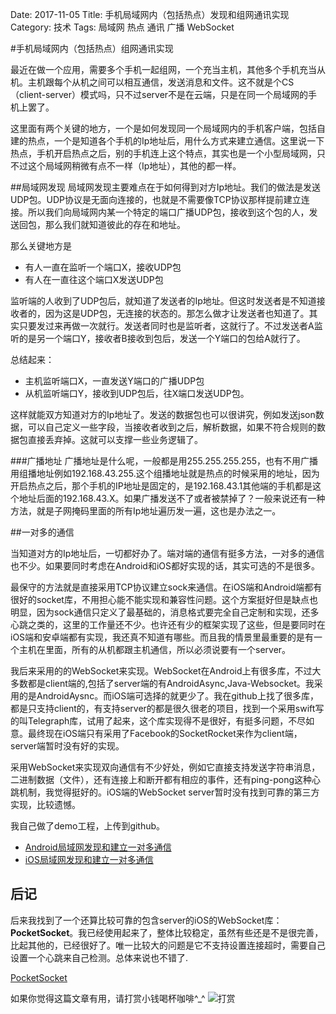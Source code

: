 Date: 2017-11-05
Title: 手机局域网内（包括热点）发现和组网通讯实现
Category: 技术
Tags: 局域网 热点 通讯 广播 WebSocket

#手机局域网内（包括热点）组网通讯实现

最近在做一个应用，需要多个手机一起组网，一个充当主机，其他多个手机充当从机。主机跟每个从机之间可以相互通信，发送消息和文件。这不就是个CS（client-server）模式吗，只不过server不是在云端，只是在同一个局域网的手机上罢了。

这里面有两个关键的地方，一个是如何发现同一个局域网内的手机客户端，包括自建的热点，一个是知道各个手机的Ip地址后，用什么方式来建立通信。这里说一下热点，手机开启热点之后，别的手机连上这个特点，其实也是一个小型局域网，只不过这个局域网稍微有点不一样（Ip地址），其他的都一样。

##局域网发现
局域网发现主要难点在于如何得到对方Ip地址。我们的做法是发送UDP包。UDP协议是无面向连接的，也就是不需要像TCP协议那样提前建立连接。所以我们向局域网内某一个特定的端口广播UDP包，接收到这个包的人，发送回包，那么我们就知道彼此的存在和地址。

那么关键地方是

* 有人一直在监听一个端口X，接收UDP包
* 有人在一直往这个端口X发送UDP包

监听端的人收到了UDP包后，就知道了发送者的Ip地址。但这时发送者是不知道接收者的，因为这是UDP包，无连接的状态的。那怎么做才让发送者也知道了。其实只要发过来再做一次就行。发送者同时也是监听者，这就行了。不过发送者A监听的是另一个端口Y，接收者B接收到包后，发送一个Y端口的包给A就行了。

总结起来：

* 主机监听端口X，一直发送Y端口的广播UDP包
* 从机监听端口Y，接收到UDP包后，往X端口发送UDP包。

这样就能双方知道对方的Ip地址了。发送的数据包也可以很讲究，例如发送json数据，可以自己定义一些字段，当接收者收到之后，解析数据，如果不符合规则的数据包直接丢弃掉。这就可以支撑一些业务逻辑了。

###广播地址
广播地址是什么呢，一般都是用255.255.255.255，也有不用广播用组播地址例如192.168.43.255.这个组播地址就是热点的时候采用的地址，因为开启热点之后，那个手机的IP地址是固定的，是192.168.43.1其他端的手机都是这个地址后面的192.168.43.X。如果广播发送不了或者被禁掉了？一般来说还有一种方法，就是子网掩码里面的所有Ip地址遍历发一遍，这也是办法之一。

##一对多的通信

当知道对方的Ip地址后，一切都好办了。端对端的通信有挺多方法，一对多的通信也不少。如果要同时考虑在Android和iOS都好实现的话，其实可选的不是很多。

最保守的方法就是直接采用TCP协议建立sock来通信。在iOS端和Android端都有很好的socket库，不用担心能不能实现和兼容性问题。这个方案挺好但是缺点也明显，因为sock通信只定义了最基础的，消息格式要完全自己定制和实现，还多心跳之类的，这里的工作量还不少。也许还有少的框架实现了这些，但是要同时在iOS端和安卓端都有实现，我还真不知道有哪些。而且我的情景里最重要的是有一个主机在里面，所有的从机都跟主机通信，所以必须说要有一个server。

我后来采用的的WebSocket来实现。WebSocket在Android上有很多库，不过大多数都是client端的,包括了server端的有AndroidAsync,Java-Websocket。我采用的是AndroidAysnc。而iOS端可选择的就更少了。我在github上找了很多库，都是只支持client的，有支持server的都是很久很老的项目，找到一个采用swift写的叫Telegraph库，试用了起来，这个库实现得不是很好，有挺多问题，不尽如意。最终现在iOS端只有采用了Facebook的SocketRocket来作为client端，server端暂时没有好的实现。

采用WebSocket来实现双向通信有不少好处，例如它直接支持发送字符串消息，二进制数据（文件），还有连接上和断开都有相应的事件，还有ping-pong这种心跳机制，我觉得挺好的。iOS端的WebSocket server暂时没有找到可靠的第三方实现，比较遗憾。

我自己做了demo工程，上传到github。

* [Android局域网发现和建立一对多通信](https://github.com/szuwest/Recorder)
* [iOS局域网发现和建立一对多通信](https://github.com/szuwest/SpeakinRecorder)


## 后记
后来我找到了一个还算比较可靠的包含server的iOS的WebSocket库：**PocketSocket**。我已经使用起来了，整体比较稳定，虽然有些还是不是很完善，比起其他的，已经很好了。唯一比较大的问题是它不支持设置连接超时，需要自己设置一个心跳来自己检测。总体来说也不错了.

[PocketSocket](https://github.com/zwopple/PocketSocket)



如果你觉得这篇文章有用，请打赏小钱喝杯咖啡^_^
![打赏](https://raw.githubusercontent.com/szuwest/szuwest.github.io/master/images/2018-02-21%20133111.jpg)